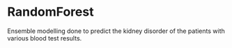 # RandomForest
Ensemble modelling done to predict the kidney disorder of the patients with various blood test results.
